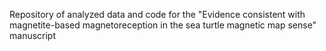 Repository of analyzed data and code for the "Evidence consistent with magnetite-based magnetoreception in the sea turtle magnetic map sense" manuscript
